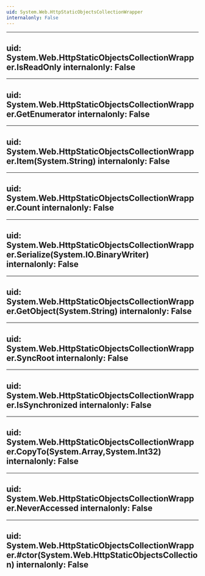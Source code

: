 ```yaml
---
uid: System.Web.HttpStaticObjectsCollectionWrapper
internalonly: False
---
```


---
uid: System.Web.HttpStaticObjectsCollectionWrapper.IsReadOnly
internalonly: False
---

---
uid: System.Web.HttpStaticObjectsCollectionWrapper.GetEnumerator
internalonly: False
---

---
uid: System.Web.HttpStaticObjectsCollectionWrapper.Item(System.String)
internalonly: False
---

---
uid: System.Web.HttpStaticObjectsCollectionWrapper.Count
internalonly: False
---

---
uid: System.Web.HttpStaticObjectsCollectionWrapper.Serialize(System.IO.BinaryWriter)
internalonly: False
---

---
uid: System.Web.HttpStaticObjectsCollectionWrapper.GetObject(System.String)
internalonly: False
---

---
uid: System.Web.HttpStaticObjectsCollectionWrapper.SyncRoot
internalonly: False
---

---
uid: System.Web.HttpStaticObjectsCollectionWrapper.IsSynchronized
internalonly: False
---

---
uid: System.Web.HttpStaticObjectsCollectionWrapper.CopyTo(System.Array,System.Int32)
internalonly: False
---

---
uid: System.Web.HttpStaticObjectsCollectionWrapper.NeverAccessed
internalonly: False
---

---
uid: System.Web.HttpStaticObjectsCollectionWrapper.#ctor(System.Web.HttpStaticObjectsCollection)
internalonly: False
---
